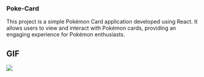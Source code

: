 ### Poke-Card

This project is a simple Pokémon Card application developed using React. It allows users to view and interact with Pokémon cards, providing an engaging experience for Pokémon enthusiasts.

## GIF

<img src="./public/pokecard.gif"/>
